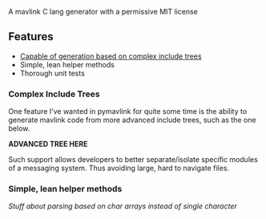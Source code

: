 A mavlink C lang generator with a permissive MIT license

## Features

- [Capable of generation based on complex include trees](#complex-include-trees)
- Simple, lean helper methods
- Thorough unit tests

### Complex Include Trees

One feature I've wanted in pymavlink for quite some time is the ability to generate
mavlink code from more advanced include trees, such as the one below.

**ADVANCED TREE HERE**

Such support allows developers to better separate/isolate specific modules of a
messaging system. Thus avoiding large, hard to navigate files.

### Simple, lean helper methods

*Stuff about parsing based on char arrays instead of single character*
